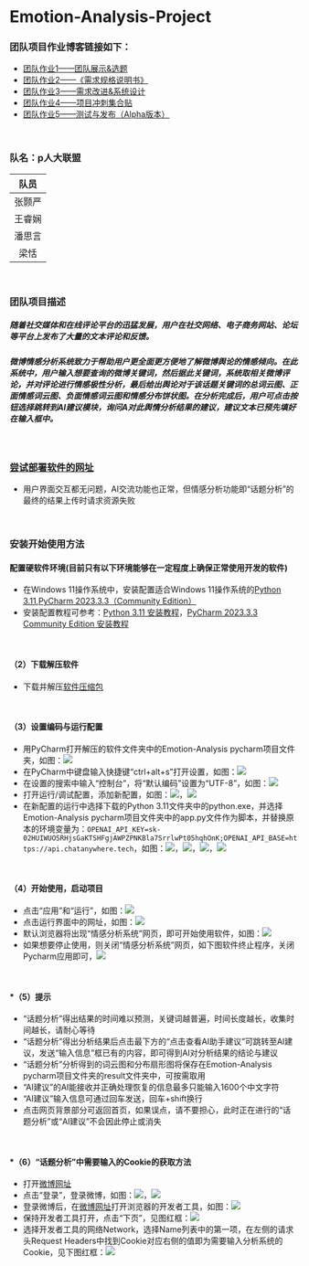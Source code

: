 # Emotion-Analysis-Project

### 团队项目作业博客链接如下：
* [团队作业1——团队展示&选题](https://www.cnblogs.com/doublettian75/p/18486470)
* [团队作业2——《需求规格说明书》](https://www.cnblogs.com/doublettian75/p/18508828)
* [团队作业3——需求改进&系统设计](https://www.cnblogs.com/doublettian75/p/18525034)
* [团队作业4——项目冲刺集合贴](https://www.cnblogs.com/doublettian75/p/18535611)
* [团队作业5——测试与发布（Alpha版本）](https://www.cnblogs.com/doublettian75/p/18555487)

<br>

### 队名：p人大联盟

|队员|
| :----: | 
|张颢严|
|王睿娴|
|潘思言|
|梁恬|

<br>

### 团队项目描述
##### 随着社交媒体和在线评论平台的迅猛发展，用户在社交网络、电子商务网站、论坛等平台上发布了大量的文本评论和反馈。

##### 微博情感分析系统致力于帮助用户更全面更方便地了解微博舆论的情感倾向。在此系统中，用户输入想要查询的微博关键词，然后据此关键词，系统取相关微博评论，并对评论进行情感极性分析，最后给出舆论对于该话题关键词的总词云图、正面情感词云图、负面情感词云图和情感分布饼状图。在分析完成后，用户可点击按钮选择跳转到AI建议模块，询问A对此舆情分析结果的建议，建议文本已预先填好在输入框中。

<br>

### [**尝试部署软件的网址**](http://8.138.182.84/)
* 用户界面交互都无问题，AI交流功能也正常，但情感分析功能即“话题分析”的最终的结果上传时请求资源失败

<br>

### 安装开始使用方法
#### 配置硬软件环境(目前只有以下环境能够在一定程度上确保正常使用开发的软件)
* 在Windows 11操作系统中，安装配置适合Windows 11操作系统的[Python 3.11](https://www.python.org/downloads/),[PyCharm 2023.3.3（Community Edition）](https://www.jetbrains.com/pycharm/download/?section=windows)
* 安装配置教程可参考：[Python 3.11 安装教程](https://blog.csdn.net/weixin_41989626/article/details/140155419)，[PyCharm 2023.3.3 Community Edition 安装教程](https://blog.csdn.net/killer_queen2Y/article/details/134893821)

<br>

#### （2）下载解压软件
* 下载并解压[软件压缩包](https://github.com/TheteamofP/Emotion-Analysis-Project/blob/main/Emotion-Analysis.zip)

<br>

#### （3）设置编码与运行配置
* 用PyCharm打开解压的软件文件夹中的Emotion-Analysis pycharm项目文件夹，如图：![](https://img2024.cnblogs.com/blog/3509240/202411/3509240-20241127205308084-1800070027.png)
* 在PyCharm中键盘输入快捷键“ctrl+alt+s”打开设置，如图：![](https://img2024.cnblogs.com/blog/3509240/202411/3509240-20241128131924486-1378022731.png)
* 在设置的搜索中输入“控制台”，将“默认编码”设置为“UTF-8”，如图：![](https://img2024.cnblogs.com/blog/3509240/202411/3509240-20241128174454263-831096276.png)
* 打开运行/调试配置，添加新配置，如图：![](https://img2024.cnblogs.com/blog/3509240/202411/3509240-20241127205448740-1103701956.png)，![](https://img2024.cnblogs.com/blog/3509240/202411/3509240-20241127205546193-313892342.png)
* 在新配置的运行中选择下载的Python 3.11文件夹中的python.exe，并选择Emotion-Analysis pycharm项目文件夹中的app.py文件作为脚本，并替换原本的环境变量为：`OPENAI_API_KEY=sk-02HUIWUOSRHjsGaKTSHFgjAWPZPNKBla7SrrlwPt05hqhOnK;OPENAI_API_BASE=https://api.chatanywhere.tech`，如图：![](https://img2024.cnblogs.com/blog/3509240/202411/3509240-20241127210002025-1652102826.png)，![](https://img2024.cnblogs.com/blog/3509240/202411/3509240-20241127210028722-787264789.png)，![](https://img2024.cnblogs.com/blog/3509240/202411/3509240-20241127210114432-704720719.png)，![](https://img2024.cnblogs.com/blog/3509240/202411/3509240-20241127210139728-706422809.png)

<br>

#### （4）开始使用，启动项目
* 点击“应用”和“运行”，如图：![](https://img2024.cnblogs.com/blog/3509240/202411/3509240-20241127210302713-1421464545.png)
* 点击运行界面中的网址，如图：![](https://img2024.cnblogs.com/blog/3509240/202411/3509240-20241127210405325-1976859148.png)
* 默认浏览器将出现“情感分析系统”网页，即可开始使用软件，如图：![](https://img2024.cnblogs.com/blog/3509240/202411/3509240-20241127210507689-552850144.png)
* 如果想要停止使用，则关闭“情感分析系统”网页，如下图软件终止程序，关闭Pycharm应用即可，![](https://img2024.cnblogs.com/blog/3509240/202411/3509240-20241127211117906-8573518.png)

<br>

#### *（5）提示
* “话题分析”得出结果的时间难以预测，关键词越普遍，时间长度越长，收集时间越长，请耐心等待
* “话题分析”得出分析结果后点击最下方的“点击查看AI助手建议”可跳转至AI建议，发送“输入信息”框已有的内容，即可得到AI对分析结果的结论与建议
* “话题分析”分析得到的词云图和分布扇形图将保存在Emotion-Analysis pycharm项目文件夹的result文件夹中，可按需取用
* “AI建议”的AI能接收并正确处理恢复的信息最多只能输入1600个中文字符
* “AI建议”输入信息可通过回车发送，回车+shift换行
* 点击网页背景部分可返回首页，如果误点，请不要担心，此时正在进行的“话题分析”或“AI建议”不会因此停止或消失

<br>

#### *（6）“话题分析”中需要输入的Cookie的获取方法
  * 打开[微博网址](https://weibo.cn/)
  * 点击“登录”，登录微博，如图：![](https://img2024.cnblogs.com/blog/3509240/202411/3509240-20241127120405248-1317957418.png)，![](https://img2024.cnblogs.com/blog/3509240/202411/3509240-20241127120433691-16150431.png)
  * 登录微博后，在[微博网址](https://weibo.cn/)打开浏览器的开发者工具，如图：![](https://img2024.cnblogs.com/blog/3509240/202411/3509240-20241126133431144-2078678274.png)
  * 保持开发者工具打开，点击“下页”，见图红框：![](https://img2024.cnblogs.com/blog/3509240/202411/3509240-20241126133531453-814568252.png)
  * 选择开发者工具的网络Network，选择Name列表中的第一项，在左侧的请求头Request Headers中找到Cookie对应右侧的值即为需要输入分析系统的Cookie，见下图红框：![](https://img2024.cnblogs.com/blog/3509240/202411/3509240-20241126134135765-1991210342.png)

<br>

